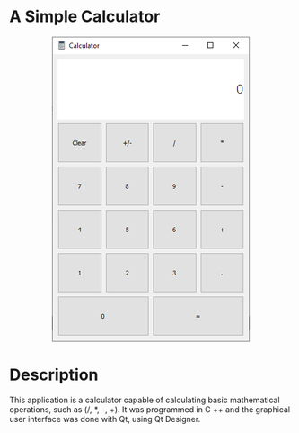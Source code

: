 # A Simple Calculator

<p align="center">
  <img src="calculator.png" />
</p>

# Description
This application is a calculator capable of calculating basic mathematical operations, such as (/, *, -, +).
It was programmed in C ++ and the graphical user interface was done with Qt, using Qt Designer.